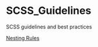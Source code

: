 # SCSS_Guidelines
SCSS guidelines and best practices

[Nesting Rules](https://github.com/mapolin/SCSS_Guidelines/blob/master/nesting.md)
